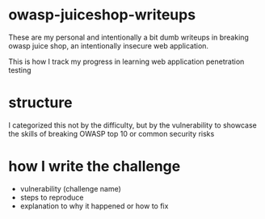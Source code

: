 # owasp-juiceshop-writeups
These are my personal and intentionally a bit dumb writeups in breaking owasp juice shop, an intentionally insecure web application.

This is how I track my progress in learning web application penetration testing 

# structure
I categorized this not by the difficulty, but by the vulnerability to showcase the skills of breaking OWASP top 10 or common security risks

# how I write the challenge
- vulnerability (challenge name)
- steps to reproduce
- explanation to why it happened or how to fix
